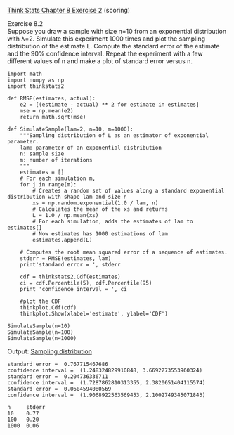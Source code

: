 [Think Stats Chapter 8 Exercise 2](http://greenteapress.com/thinkstats2/html/thinkstats2009.html#toc77) (scoring)

Exercise 8.2  
Suppose you draw a sample with size n=10 from an exponential distribution with λ=2. Simulate this experiment 1000 times and plot the sampling distribution of the estimate L. Compute the standard error of the estimate and the 90% confidence interval.
Repeat the experiment with a few different values of n and make a plot of standard error versus n.

```
import math
import numpy as np
import thinkstats2

def RMSE(estimates, actual):
    e2 = [(estimate - actual) ** 2 for estimate in estimates]
    mse = np.mean(e2)
    return math.sqrt(mse)

def SimulateSample(lam=2, n=10, m=1000):
    """Sampling distribution of L as an estimator of exponential parameter.
    lam: parameter of an exponential distribution
    n: sample size
    m: number of iterations
    """
    estimates = []
    # For each simulation m,
    for j in range(m):
        # Creates a random set of values along a standard exponential distribution with shape lam and size n
        xs = np.random.exponential(1.0 / lam, n)
        # Calculates the mean of the xs and returns
        L = 1.0 / np.mean(xs)
        # For each simulation, adds the estimates of lam to estimates[]
        # Now estimates has 1000 estimations of lam
        estimates.append(L)

    # Computes the root mean squared error of a sequence of estimates.
    stderr = RMSE(estimates, lam)
    print'standard error = ', stderr

    cdf = thinkstats2.Cdf(estimates)
    ci = cdf.Percentile(5), cdf.Percentile(95)
    print 'confidence interval = ', ci

    #plot the CDF
    thinkplot.Cdf(cdf)
    thinkplot.Show(xlabel='estimate', ylabel='CDF')

SimulateSample(n=10)
SimulateSample(n=100)
SimulateSample(n=1000)
```

Output:
[Sampling distribution](http://i.imgur.com/5EWFb6S.png)
```
standard error =  0.767715467686
confidence interval =  (1.248324829910848, 3.6692273553960324)
standard error =  0.204736336711
confidence interval =  (1.7287862810313355, 2.3820651404115574)
standard error =  0.0604594080569
confidence interval =  (1.9068922563569453, 2.1002749345071843)

n     stderr
10    0.77
100   0.20
1000  0.06
```

